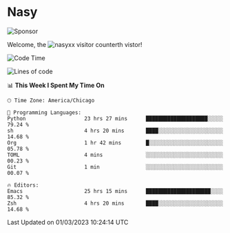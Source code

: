 # Nasy

<!--
<p align="center">
<img height="200" src="https://github-readme-stats.vercel.app/api?username=nasyxx&count_private=true&show_icons=true&theme=dracula&include_all_commits=true"/>
<img height="200" src="https://github-readme-stats.vercel.app/api/top-langs/?username=nasyxx&theme=dracula&hide=html,jupyter+notebook&count_private=true&show_icons=true"/>
</p>

  
----------------
-->

![Sponsor](https://img.shields.io/static/v1.svg?label=Sponsor&message=%E2%9D%A4&logo=GitHub&style=flat&color=pink)
 
Welcome, the ![nasyxx visitor counter](https://count.getloli.com/get/@nasyxx?theme=rule34)th vistor!
 
<!--START_SECTION:waka-->
![Code Time](http://img.shields.io/badge/Code%20Time-3%2C201%20hrs%2051%20mins-blue)

![Lines of code](https://img.shields.io/badge/From%20Hello%20World%20I%27ve%20Written-6.0%20million%20lines%20of%20code-blue)

📊 **This Week I Spent My Time On** 

```text
🕑︎ Time Zone: America/Chicago

💬 Programming Languages: 
Python                   23 hrs 27 mins      ████████████████████░░░░░   79.24 % 
sh                       4 hrs 20 mins       ████░░░░░░░░░░░░░░░░░░░░░   14.68 % 
Org                      1 hr 42 mins        █░░░░░░░░░░░░░░░░░░░░░░░░   05.78 % 
TOML                     4 mins              ░░░░░░░░░░░░░░░░░░░░░░░░░   00.23 % 
Git                      1 min               ░░░░░░░░░░░░░░░░░░░░░░░░░   00.07 % 

🔥 Editors: 
Emacs                    25 hrs 15 mins      █████████████████████░░░░   85.32 % 
Zsh                      4 hrs 20 mins       ████░░░░░░░░░░░░░░░░░░░░░   14.68 % 
```


 Last Updated on 01/03/2023 10:24:14 UTC
<!--END_SECTION:waka-->

<!-- ![visitors](https://visitor-badge.laobi.icu/badge?page_id=nasyxx.nasyxx) -->
